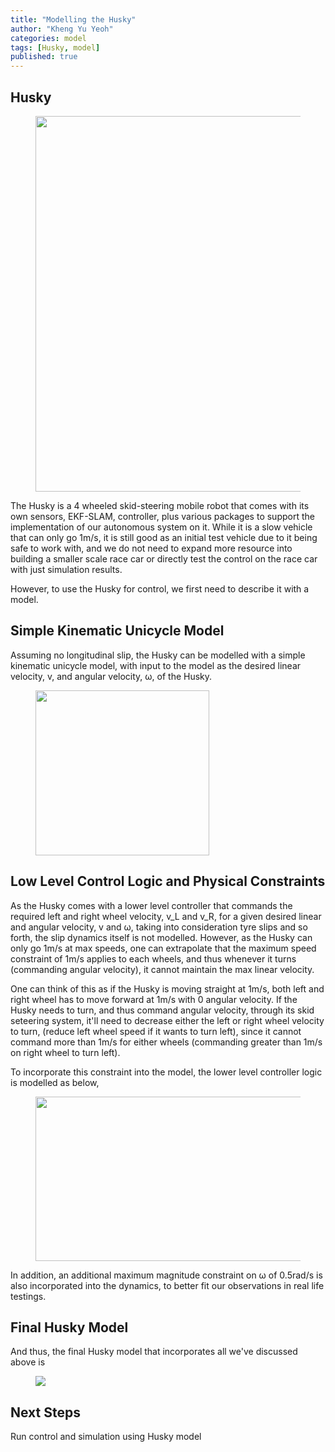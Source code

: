 ```yaml
---
title: "Modelling the Husky"
author: "Kheng Yu Yeoh"
categories: model
tags: [Husky, model]
published: true
---
```


## Husky
<figure>
  <img width="552" height="601" src="https://user-images.githubusercontent.com/78944454/137827604-be9ec7ba-f497-46ec-ac17-1e10962f2e9a.PNG">
</figure>
The Husky is a 4 wheeled skid-steering mobile robot that comes with its own sensors, EKF-SLAM, controller, plus various packages to support the implementation of our autonomous 
system on it. While it is a slow vehicle that can only go 1m/s, it is still good as an initial test vehicle due to it being safe to work with, and we do not need to expand more
resource into building a smaller scale race car or directly test the control on the race car with just simulation results.

However, to use the Husky for control, we first need to describe it with a model. 

## Simple Kinematic Unicycle Model
Assuming no longitudinal slip, the Husky can be modelled with a simple kinematic unicycle model, with input to the model as the desired linear velocity, v, and angular velocity, 
ω, of the Husky.

<figure>
  <img width="278" height="264" src="https://user-images.githubusercontent.com/78944454/137826421-5731ba0a-432e-43ac-8b5e-f052e6f884a0.png">
</figure>

## Low Level Control Logic and Physical Constraints
As the Husky comes with a lower level controller that commands the required left and right wheel velocity, v_L and v_R, for a given desired linear and angular velocity, v and 
ω, taking into consideration tyre slips and so forth, the slip dynamics itself is not modelled. However, as the Husky can only go 1m/s at max speeds, one can extrapolate that 
the maximum speed constraint of 1m/s applies to each wheels, and thus whenever it turns (commanding angular velocity), it cannot maintain the max linear velocity. 

One can think of this as if the Husky is moving straight at 1m/s, both left and right wheel has to move forward at 1m/s with 0 angular velocity. If the Husky needs to turn, 
and thus command angular velocity, through its skid seteering system, it'll need to decrease either the left or right wheel velocity to turn, (reduce left wheel speed if it 
wants to turn left), since it cannot command more than 1m/s for either wheels (commanding greater than 1m/s on right wheel to turn left).

To incorporate this constraint into the model, the lower level controller logic is modelled as below,
<figure>
  <img width="637 " height="263 "src="https://user-images.githubusercontent.com/78944454/137827921-4ea7488e-306d-4648-a828-8cb6853f71db.png">
</figure>

In addition, an additional maximum magnitude constraint on ω of 0.5rad/s is also incorporated into the dynamics, to better fit our observations in real life testings.

## Final Husky Model
And thus, the final Husky model that incorporates all we've discussed above is
<figure>
  <img src="https://user-images.githubusercontent.com/78944454/137827369-229ead02-1558-4590-975f-6a32ea3c71b3.png">
</figure>

## Next Steps
Run control and simulation using Husky model
